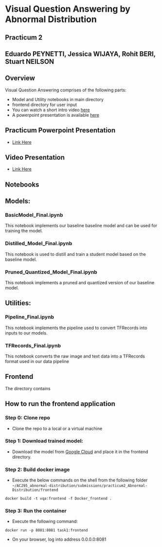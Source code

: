 # Visual Question Answering by Abnormal Distribution

## Practicum 2


## Eduardo PEYNETTI, Jessica WIJAYA, Rohit BERI, Stuart NEILSON


## Overview
Visual Question Answering comprises of the following parts:

* Model and Utility notebooks in main directory
* frontend directory for user input
* You can watch a short intro video [here](https://youtu.be/vchr2w84GtQ)
* A powerpoint presentation is available [here](https://drive.google.com/file/d/1KSdzLSLOFbbH6Z0HAxVmzRVX39Ov86JU/view?usp=sharing)


## Practicum Powerpoint Presentation
* [Link Here](https://drive.google.com/file/d/1KSdzLSLOFbbH6Z0HAxVmzRVX39Ov86JU/view?usp=sharing)


## Video Presentation
* [Link Here](https://youtu.be/vchr2w84GtQ)

## Notebooks

## Models:

### BasicModel_Final.ipynb

This notebook implements our baseline baseline model and can be used for training the model. 

### Distilled_Model_Final.ipynb

This notebook is used to distill and train a student model based on the baseline model.

### Pruned_Quantized_Model_Final.ipynb

This notebook implements a pruned and quantized version of our baseline model.

## Utilities:

### Pipeline_Final.ipynb

This notebook implements the pipeline used to convert TFRecords into inputs to our models.

### TFRecords_Final.ipynb

This notebook converts the raw image and text data into a TFRecords format used in our data pipeline

## Frontend

The directory contains 

## How to run the frontend application

### Step 0: Clone repo
* Clone the repo to a local or a virtual machine

### Step 1: Download trained model:

* Download the model from [Google Cloud](https://storage.googleapis.com/practicum2-abnormal-distribution/big2/vqa_model.h5) 
and place it in the frontend directory.

### Step 2: Build docker image
* Execute the below commands on the shell from the following folder ```~/AC295_abnormal-distribution/submissions/practicum2_Abnormal-Distribution/frontend```
```
docker build -t vqa:frontend -f Docker_frontend . 
```

### Step 3: Run the container
* Execute the following command:
```
docker run -p 8081:8081 task1:frontend 
```
* On your browser, log into address 0.0.0.0:8081

